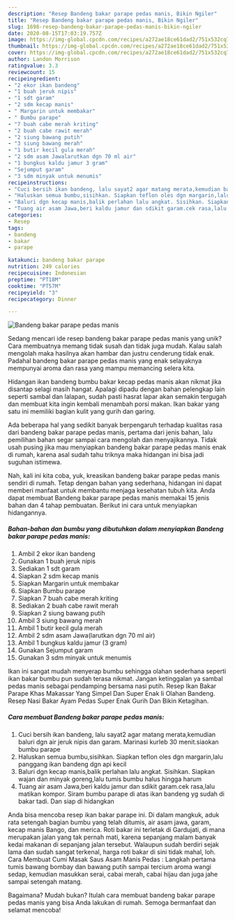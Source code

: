 ```yaml
---
description: "Resep Bandeng bakar parape pedas manis, Bikin Ngiler"
title: "Resep Bandeng bakar parape pedas manis, Bikin Ngiler"
slug: 1698-resep-bandeng-bakar-parape-pedas-manis-bikin-ngiler
date: 2020-08-15T17:03:19.757Z
image: https://img-global.cpcdn.com/recipes/a272ae18ce61dad2/751x532cq70/bandeng-bakar-parape-pedas-manis-foto-resep-utama.jpg
thumbnail: https://img-global.cpcdn.com/recipes/a272ae18ce61dad2/751x532cq70/bandeng-bakar-parape-pedas-manis-foto-resep-utama.jpg
cover: https://img-global.cpcdn.com/recipes/a272ae18ce61dad2/751x532cq70/bandeng-bakar-parape-pedas-manis-foto-resep-utama.jpg
author: Landon Morrison
ratingvalue: 3.3
reviewcount: 15
recipeingredient:
- "2 ekor ikan bandeng"
- "1 buah jeruk nipis"
- "1 sdt garam"
- "2 sdm kecap manis"
- " Margarin untuk membakar"
- " Bumbu parape"
- "7 buah cabe merah kriting"
- "2 buah cabe rawit merah"
- "2 siung bawang putih"
- "3 siung bawang merah"
- "1 butir kecil gula merah"
- "2 sdm asam Jawalarutkan dgn 70 ml air"
- "1 bungkus kaldu jamur 3 gram"
- "Sejumput garam"
- "3 sdm minyak untuk menumis"
recipeinstructions:
- "Cuci bersih ikan bandeng, lalu sayat2 agar matang merata,kemudian baluri dgn air jeruk nipis dan garam. Marinasi kurleb 30 menit.siaokan bumbu parape"
- "Haluskan semua bumbu,sisihkan. Siapkan teflon oles dgn margarin,lalu panggang ikan bandeng dgn api kecil"
- "Baluri dgn kecap manis,balik perlahan lalu angkat. Sisihkan. Siapkan wajan dan minyak goreng,lalu tumis bumbu halus hingga harum"
- "Tuang air asam Jawa,beri kaldu jamur dan sdikit garam.cek rasa,lalu matikan kompor. Siram bumbu parape di atas ikan bandeng yg sudah di bakar tadi. Dan siap di hidangkan"
categories:
- Resep
tags:
- bandeng
- bakar
- parape

katakunci: bandeng bakar parape 
nutrition: 249 calories
recipecuisine: Indonesian
preptime: "PT18M"
cooktime: "PT57M"
recipeyield: "3"
recipecategory: Dinner

---
```



![Bandeng bakar parape pedas manis](https://img-global.cpcdn.com/recipes/a272ae18ce61dad2/751x532cq70/bandeng-bakar-parape-pedas-manis-foto-resep-utama.jpg)

Sedang mencari ide resep bandeng bakar parape pedas manis yang unik? Cara membuatnya memang tidak susah dan tidak juga mudah. Kalau salah mengolah maka hasilnya akan hambar dan justru cenderung tidak enak. Padahal bandeng bakar parape pedas manis yang enak selayaknya mempunyai aroma dan rasa yang mampu memancing selera kita.

Hidangan ikan bandeng bumbu bakar kecap pedas manis akan nikmat jika disantap selagi masih hangat. Apalagi dipadu dengan bahan pelengkap lain seperti sambal dan lalapan, sudah pasti hasrat lapar akan semakin tergugah dan membuat kita ingin kembali menambah porsi makan. Ikan bakar yang satu ini memiliki bagian kulit yang gurih dan garing.

Ada beberapa hal yang sedikit banyak berpengaruh terhadap kualitas rasa dari bandeng bakar parape pedas manis, pertama dari jenis bahan, lalu pemilihan bahan segar sampai cara mengolah dan menyajikannya. Tidak usah pusing jika mau menyiapkan bandeng bakar parape pedas manis enak di rumah, karena asal sudah tahu triknya maka hidangan ini bisa jadi suguhan istimewa.


Nah, kali ini kita coba, yuk, kreasikan bandeng bakar parape pedas manis sendiri di rumah. Tetap dengan bahan yang sederhana, hidangan ini dapat memberi manfaat untuk membantu menjaga kesehatan tubuh kita. Anda dapat membuat Bandeng bakar parape pedas manis memakai 15 jenis bahan dan 4 tahap pembuatan. Berikut ini cara untuk menyiapkan hidangannya.

<!--inarticleads1-->

##### Bahan-bahan dan bumbu yang dibutuhkan dalam menyiapkan Bandeng bakar parape pedas manis:

1. Ambil 2 ekor ikan bandeng
1. Gunakan 1 buah jeruk nipis
1. Sediakan 1 sdt garam
1. Siapkan 2 sdm kecap manis
1. Siapkan  Margarin untuk membakar
1. Siapkan  Bumbu parape
1. Siapkan 7 buah cabe merah kriting
1. Sediakan 2 buah cabe rawit merah
1. Siapkan 2 siung bawang putih
1. Ambil 3 siung bawang merah
1. Ambil 1 butir kecil gula merah
1. Ambil 2 sdm asam Jawa(larutkan dgn 70 ml air)
1. Ambil 1 bungkus kaldu jamur (3 gram)
1. Gunakan Sejumput garam
1. Gunakan 3 sdm minyak untuk menumis


Ikan ini sangat mudah menyerap bumbu sehingga olahan sederhana seperti ikan bakar bumbu pun sudah terasa nikmat. Jangan ketinggalan ya sambal pedas manis sebagai pendamping bersama nasi putih. Resep Ikan Bakar Parape Khas Makassar Yang Simpel Dan Super Enak Ii Olahan Bandeng. Resep Nasi Bakar Ayam Pedas Super Enak Gurih Dan Bikin Ketagihan. 

<!--inarticleads2-->

##### Cara membuat Bandeng bakar parape pedas manis:

1. Cuci bersih ikan bandeng, lalu sayat2 agar matang merata,kemudian baluri dgn air jeruk nipis dan garam. Marinasi kurleb 30 menit.siaokan bumbu parape
1. Haluskan semua bumbu,sisihkan. Siapkan teflon oles dgn margarin,lalu panggang ikan bandeng dgn api kecil
1. Baluri dgn kecap manis,balik perlahan lalu angkat. Sisihkan. Siapkan wajan dan minyak goreng,lalu tumis bumbu halus hingga harum
1. Tuang air asam Jawa,beri kaldu jamur dan sdikit garam.cek rasa,lalu matikan kompor. Siram bumbu parape di atas ikan bandeng yg sudah di bakar tadi. Dan siap di hidangkan


Anda bisa mencoba resep ikan bakar parape ini. Di dalam mangkuk, aduk rata setengah bagian bumbu yang telah ditumis, air asam jawa, garam, kecap manis Bango, dan merica. Roti bakar ini terletak di Gardujati, di mana merupakan jalan yang tak pernah mati, karena sepanjang malam banyak kedai makanan di sepanjang jalan tersebut. Walaupun sudah berdiri sejak lama dan sudah sangat terkenal, harga roti bakar di sini tidak mahal, loh. Cara Membuat Cumi Masak Saus Asam Manis Pedas : Langkah pertama tumis bawang bombay dan bawang putih sampai tercium aroma wangi sedap, kemudian masukkan serai, cabai merah, cabai hijau dan juga jahe sampai setengah matang. 

Bagaimana? Mudah bukan? Itulah cara membuat bandeng bakar parape pedas manis yang bisa Anda lakukan di rumah. Semoga bermanfaat dan selamat mencoba!
